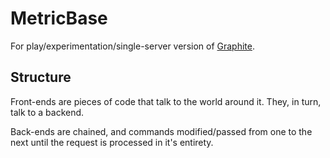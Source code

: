 MetricBase
==========

For play/experimentation/single-server version of
[Graphite](https://github.com/graphite-project).

Structure
---------

Front-ends are pieces of code that talk to the world around it. They, in turn,
talk to a backend.

Back-ends are chained, and commands modified/passed from one to the next until the
request is processed in it's entirety.
